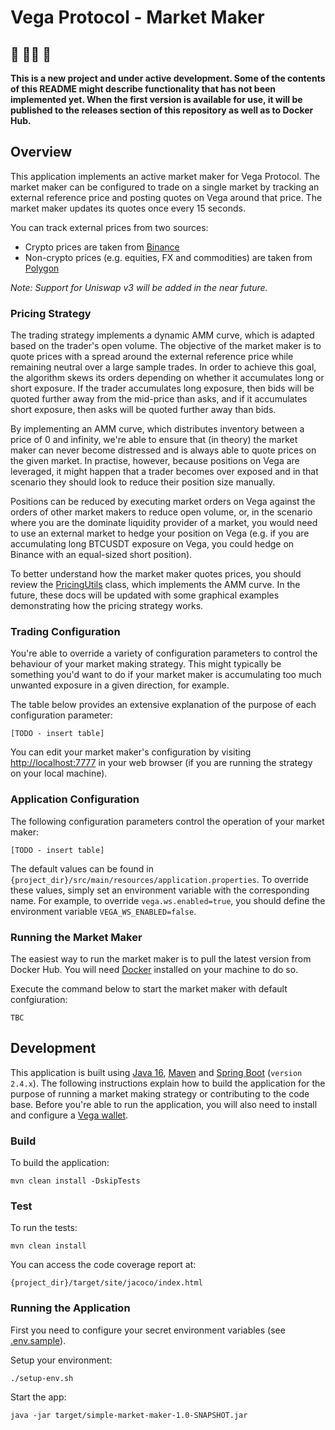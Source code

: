 # Vega Protocol - Market Maker

## :construction: :construction_worker_man: :construction:

**This is a new project and under active development. Some of the contents of this README might describe functionality that has not been implemented yet. When the first version is available for use, it will be published to the releases section of this repository as well as to Docker Hub.**

## Overview

This application implements an active market maker for Vega Protocol. The market maker can be configured to trade on a single market by tracking an external reference price and posting quotes on Vega around that price. The market maker updates its quotes once every 15 seconds.

You can track external prices from two sources:

* Crypto prices are taken from [Binance](https://binance.com)
* Non-crypto prices (e.g. equities, FX and commodities) are taken from [Polygon](https://polygon.io)

*Note: Support for Uniswap v3 will be added in the near future.*

### Pricing Strategy

The trading strategy implements a dynamic AMM curve, which is adapted based on the trader's open volume. The objective of the market maker is to quote prices with a spread around the external reference price while remaining neutral over a large sample trades. In order to achieve this goal, the algorithm skews its orders depending on whether it accumulates long or short exposure. If the trader accumulates long exposure, then bids will be quoted further away from the mid-price than asks, and if it accumulates short exposure, then asks will be quoted further away than bids.

By implementing an AMM curve, which distributes inventory between a price of 0 and infinity, we're able to ensure that (in theory) the market maker can never become distressed and is always able to quote prices on the given market. In practise, however, because positions on Vega are leveraged, it might happen that a trader becomes over exposed and in that scenario they should look to reduce their position size manually. 

Positions can be reduced by executing market orders on Vega against the orders of other market makers to reduce open volume, or, in the scenario where you are the dominate liquidity provider of a market, you would need to use an external market to hedge your position on Vega (e.g. if you are accumulating long BTCUSDT exposure on Vega, you could hedge on Binance with an equal-sized short position).

To better understand how the market maker quotes prices, you should review the [PricingUtils](https://github.com/MM0819/vega-market-maker/blob/main/src/main/java/com/vega/protocol/utils/PricingUtils.java) class, which implements the AMM curve. In the future, these docs will be updated with some graphical examples demonstrating how the pricing strategy works.

### Trading Configuration

You're able to override a variety of configuration parameters to control the behaviour of your market making strategy. This might typically be something you'd want to do if your market maker is accumulating too much unwanted exposure in a given direction, for example. 

The table below provides an extensive explanation of the purpose of each configuration parameter:

`[TODO - insert table]`

You can edit your market maker's configuration by visiting [http://localhost:7777](http://localhost:7777) in your web browser (if you are running the strategy on your local machine).

### Application Configuration

The following configuration parameters control the operation of your market maker:

`[TODO - insert table]`

The default values can be found in `{project_dir}/src/main/resources/application.properties`. To override these values, simply set an environment variable with the corresponding name. For example, to override `vega.ws.enabled=true`, you should define the environment variable `VEGA_WS_ENABLED=false`.

### Running the Market Maker

The easiest way to run the market maker is to pull the latest version from Docker Hub. You will need [Docker](https://www.docker.com) installed on your machine to do so.

Execute the command below to start the market maker with default confgiuration:

`TBC`

## Development

This application is built using [Java 16](https://www.oracle.com/java/technologies/javase/jdk16-archive-downloads.html), [Maven](https://maven.apache.org) and [Spring Boot](https://spring.io/projects/spring-boot) (`version 2.4.x`). The following instructions explain how to build the application for the purpose of running a market making strategy or contributing to the code base. Before you're able to run the application, you will also need to install and configure a [Vega wallet](https://github.com/vegaprotocol/vegawallet).

### Build

To build the application:

`mvn clean install -DskipTests`

### Test

To run the tests:

`mvn clean install`

You can access the code coverage report at:

`{project_dir}/target/site/jacoco/index.html`

### Running the Application

First you need to configure your secret environment variables (see [.env.sample](https://github.com/MM0819/vega-market-maker/blob/main/.env.sample)).

Setup your environment: 

`./setup-env.sh`

Start the app: 

`java -jar target/simple-market-maker-1.0-SNAPSHOT.jar`
